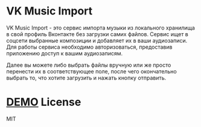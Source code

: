 VK Music Import
===

VK Music Import - это сервис импорта музыки из локального хранилища в свой профиль Вконтакте без загрузки самих файлов.
Сервис ищет в соцсети выбранные композиции и добавляет их в ваши аудиозаписи.
Для работы сервиса необходимо авторизоваться, предоставив приложению доступ к вашим аудиозаписям.

Далее вы можете либо выбрать файлы вручную или же просто перенести их в соответствующее поле, после чего окончательно выбрать то, что хотите загрузить и нажать кнопку отправить.

[DEMO](http://axelpal.ru/vk_music_import)
License
===

MIT
